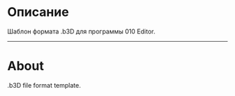 # Описание

Шаблон формата .b3D для программы 010 Editor.

***

# About

.b3D file format template.
